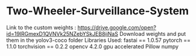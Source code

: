 # Two-Wheeler-Surveillance-System
Link to the custom weights : https://drive.google.com/open?id=19IRGmexD1QVNVk25NZebYSkJEB8ijNaS Download weights and put them in the yolov3-coco folder Libraries Used: fastai == 1.0.57 pytorch == 1.1.0 torchvision == 0.2.2 opencv 4.2.0 gpu accelerated Pillow numpy

